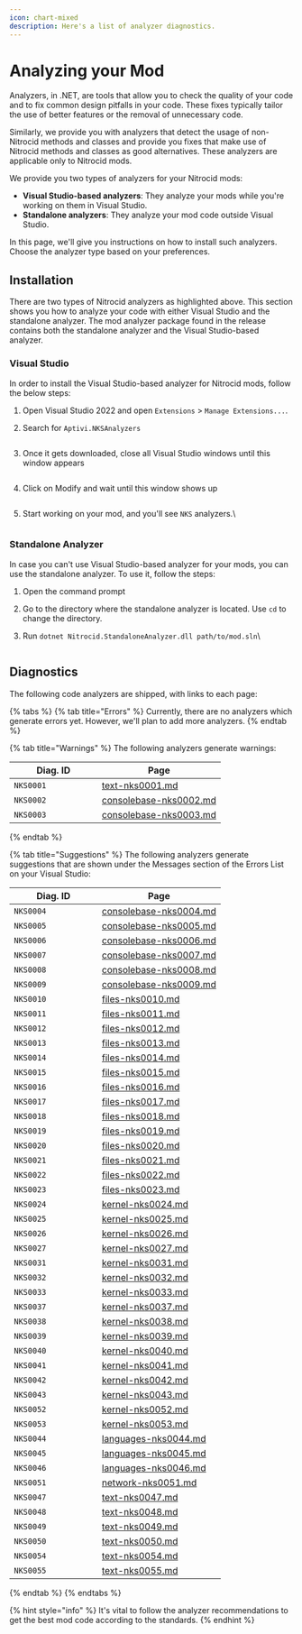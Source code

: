 ```yaml
---
icon: chart-mixed
description: Here's a list of analyzer diagnostics.
---
```


# Analyzing your Mod

Analyzers, in .NET, are tools that allow you to check the quality of your code and to fix common design pitfalls in your code. These fixes typically tailor the use of better features or the removal of unnecessary code.

Similarly, we provide you with analyzers that detect the usage of non-Nitrocid methods and classes and provide you fixes that make use of Nitrocid methods and classes as good alternatives. These analyzers are applicable only to Nitrocid mods.

We provide you two types of analyzers for your Nitrocid mods:

* **Visual Studio-based analyzers**: They analyze your mods while you're working on them in Visual Studio.
* **Standalone analyzers**: They analyze your mod code outside Visual Studio.

In this page, we'll give you instructions on how to install such analyzers. Choose the analyzer type based on your preferences.

## Installation

There are two types of Nitrocid analyzers as highlighted above. This section shows you how to analyze your code with either Visual Studio and the standalone analyzer. The mod analyzer package found in the release contains both the standalone analyzer and the Visual Studio-based analyzer.

### Visual Studio

In order to install the Visual Studio-based analyzer for Nitrocid mods, follow the below steps:

1. Open Visual Studio 2022 and open `Extensions` > `Manage Extensions...`.
2.  Search for `Aptivi.NKSAnalyzers`

    <figure><img src="https://github.com/Aptivi-Stable-Docs/nks-manual-0.1.0/blob/main/.gitbook/assets/091-modanalyzers.png" alt=""><figcaption></figcaption></figure>
3.  Once it gets downloaded, close all Visual Studio windows until this window appears

    <figure><img src="https://github.com/Aptivi-Stable-Docs/nks-manual-0.1.0/blob/main/.gitbook/assets/image%20(80).png" alt=""><figcaption></figcaption></figure>
4.  Click on Modify and wait until this window shows up

    <figure><img src="https://github.com/Aptivi-Stable-Docs/nks-manual-0.1.0/blob/main/.gitbook/assets/image%20(81).png" alt=""><figcaption></figcaption></figure>
5.  Start working on your mod, and you'll see `NKS` analyzers.\\

    <figure><img src="https://github.com/Aptivi-Stable-Docs/nks-manual-0.1.0/blob/main/.gitbook/assets/093-modanalyzers.png" alt=""><figcaption></figcaption></figure>

### Standalone Analyzer

In case you can't use Visual Studio-based analyzer for your mods, you can use the standalone analyzer. To use it, follow the steps:

1. Open the command prompt
2. Go to the directory where the standalone analyzer is located. Use `cd` to change the directory.
3.  Run `dotnet Nitrocid.StandaloneAnalyzer.dll path/to/mod.sln`\\

    <figure><img src="https://github.com/Aptivi-Stable-Docs/nks-manual-0.1.0/blob/main/.gitbook/assets/094-modanalyzers.png" alt=""><figcaption></figcaption></figure>

## Diagnostics

The following code analyzers are shipped, with links to each page:

{% tabs %}
{% tab title="Errors" %}
Currently, there are no analyzers which generate errors yet. However, we'll plan to add more analyzers.
{% endtab %}

{% tab title="Warnings" %}
The following analyzers generate warnings:

<table><thead><tr><th width="140">Diag. ID</th><th data-type="content-ref">Page</th></tr></thead><tbody><tr><td><code>NKS0001</code></td><td><a href="text-nks0001.md">text-nks0001.md</a></td></tr><tr><td><code>NKS0002</code></td><td><a href="consolebase-nks0002.md">consolebase-nks0002.md</a></td></tr><tr><td><code>NKS0003</code></td><td><a href="consolebase-nks0003.md">consolebase-nks0003.md</a></td></tr></tbody></table>
{% endtab %}

{% tab title="Suggestions" %}
The following analyzers generate suggestions that are shown under the Messages section of the Errors List on your Visual Studio:

<table><thead><tr><th width="140">Diag. ID</th><th data-type="content-ref">Page</th></tr></thead><tbody><tr><td><code>NKS0004</code></td><td><a href="consolebase-nks0004.md">consolebase-nks0004.md</a></td></tr><tr><td><code>NKS0005</code></td><td><a href="consolebase-nks0005.md">consolebase-nks0005.md</a></td></tr><tr><td><code>NKS0006</code></td><td><a href="consolebase-nks0006.md">consolebase-nks0006.md</a></td></tr><tr><td><code>NKS0007</code></td><td><a href="consolebase-nks0007.md">consolebase-nks0007.md</a></td></tr><tr><td><code>NKS0008</code></td><td><a href="consolebase-nks0008.md">consolebase-nks0008.md</a></td></tr><tr><td><code>NKS0009</code></td><td><a href="consolebase-nks0009.md">consolebase-nks0009.md</a></td></tr><tr><td><code>NKS0010</code></td><td><a href="files-nks0010.md">files-nks0010.md</a></td></tr><tr><td><code>NKS0011</code></td><td><a href="files-nks0011.md">files-nks0011.md</a></td></tr><tr><td><code>NKS0012</code></td><td><a href="files-nks0012.md">files-nks0012.md</a></td></tr><tr><td><code>NKS0013</code></td><td><a href="files-nks0013.md">files-nks0013.md</a></td></tr><tr><td><code>NKS0014</code></td><td><a href="files-nks0014.md">files-nks0014.md</a></td></tr><tr><td><code>NKS0015</code></td><td><a href="files-nks0015.md">files-nks0015.md</a></td></tr><tr><td><code>NKS0016</code></td><td><a href="files-nks0016.md">files-nks0016.md</a></td></tr><tr><td><code>NKS0017</code></td><td><a href="files-nks0017.md">files-nks0017.md</a></td></tr><tr><td><code>NKS0018</code></td><td><a href="files-nks0018.md">files-nks0018.md</a></td></tr><tr><td><code>NKS0019</code></td><td><a href="files-nks0019.md">files-nks0019.md</a></td></tr><tr><td><code>NKS0020</code></td><td><a href="files-nks0020.md">files-nks0020.md</a></td></tr><tr><td><code>NKS0021</code></td><td><a href="files-nks0021.md">files-nks0021.md</a></td></tr><tr><td><code>NKS0022</code></td><td><a href="files-nks0022.md">files-nks0022.md</a></td></tr><tr><td><code>NKS0023</code></td><td><a href="files-nks0023.md">files-nks0023.md</a></td></tr><tr><td><code>NKS0024</code></td><td><a href="kernel-nks0024.md">kernel-nks0024.md</a></td></tr><tr><td><code>NKS0025</code></td><td><a href="kernel-nks0025.md">kernel-nks0025.md</a></td></tr><tr><td><code>NKS0026</code></td><td><a href="kernel-nks0026.md">kernel-nks0026.md</a></td></tr><tr><td><code>NKS0027</code></td><td><a href="kernel-nks0027.md">kernel-nks0027.md</a></td></tr><tr><td><code>NKS0031</code></td><td><a href="kernel-nks0031.md">kernel-nks0031.md</a></td></tr><tr><td><code>NKS0032</code></td><td><a href="kernel-nks0032.md">kernel-nks0032.md</a></td></tr><tr><td><code>NKS0033</code></td><td><a href="kernel-nks0033.md">kernel-nks0033.md</a></td></tr><tr><td><code>NKS0037</code></td><td><a href="kernel-nks0037.md">kernel-nks0037.md</a></td></tr><tr><td><code>NKS0038</code></td><td><a href="kernel-nks0038.md">kernel-nks0038.md</a></td></tr><tr><td><code>NKS0039</code></td><td><a href="kernel-nks0039.md">kernel-nks0039.md</a></td></tr><tr><td><code>NKS0040</code></td><td><a href="kernel-nks0040.md">kernel-nks0040.md</a></td></tr><tr><td><code>NKS0041</code></td><td><a href="kernel-nks0041.md">kernel-nks0041.md</a></td></tr><tr><td><code>NKS0042</code></td><td><a href="kernel-nks0042.md">kernel-nks0042.md</a></td></tr><tr><td><code>NKS0043</code></td><td><a href="kernel-nks0043.md">kernel-nks0043.md</a></td></tr><tr><td><code>NKS0052</code></td><td><a href="kernel-nks0052.md">kernel-nks0052.md</a></td></tr><tr><td><code>NKS0053</code></td><td><a href="kernel-nks0053.md">kernel-nks0053.md</a></td></tr><tr><td><code>NKS0044</code></td><td><a href="languages-nks0044.md">languages-nks0044.md</a></td></tr><tr><td><code>NKS0045</code></td><td><a href="languages-nks0045.md">languages-nks0045.md</a></td></tr><tr><td><code>NKS0046</code></td><td><a href="languages-nks0046.md">languages-nks0046.md</a></td></tr><tr><td><code>NKS0051</code></td><td><a href="network-nks0051.md">network-nks0051.md</a></td></tr><tr><td><code>NKS0047</code></td><td><a href="text-nks0047.md">text-nks0047.md</a></td></tr><tr><td><code>NKS0048</code></td><td><a href="text-nks0048.md">text-nks0048.md</a></td></tr><tr><td><code>NKS0049</code></td><td><a href="text-nks0049.md">text-nks0049.md</a></td></tr><tr><td><code>NKS0050</code></td><td><a href="text-nks0050.md">text-nks0050.md</a></td></tr><tr><td><code>NKS0054</code></td><td><a href="text-nks0054.md">text-nks0054.md</a></td></tr><tr><td><code>NKS0055</code></td><td><a href="text-nks0055.md">text-nks0055.md</a></td></tr></tbody></table>
{% endtab %}
{% endtabs %}

{% hint style="info" %}
It's vital to follow the analyzer recommendations to get the best mod code according to the standards.
{% endhint %}
